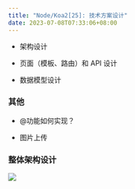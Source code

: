 ```yaml
---
title: "Node/Koa2[25]: 技术方案设计"
date: 2023-07-08T07:33:06+08:00
---
```


- 架构设计

- 页面（模板、路由）和 API 设计

- 数据模型设计

### 其他

- @功能如何实现？

- 图片上传

### 整体架构设计

<img src="/imgs/30/21.png" />
